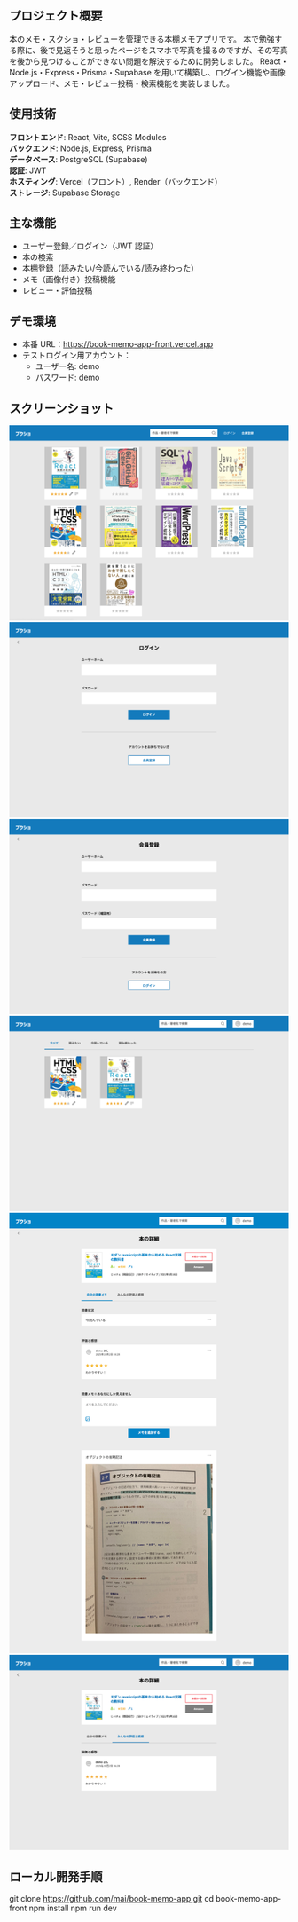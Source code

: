 ## プロジェクト概要

本のメモ・スクショ・レビューを管理できる本棚メモアプリです。
本で勉強する際に、後で見返そうと思ったページをスマホで写真を撮るのですが、その写真を後から見つけることができない問題を解決するために開発しました。
React・Node.js・Express・Prisma・Supabase を用いて構築し、ログイン機能や画像アップロード、メモ・レビュー投稿・検索機能を実装しました。

## 使用技術

**フロントエンド**: React, Vite, SCSS Modules  
**バックエンド**: Node.js, Express, Prisma  
**データベース**: PostgreSQL (Supabase)  
**認証**: JWT  
**ホスティング**: Vercel（フロント）, Render（バックエンド）  
**ストレージ**: Supabase Storage

## 主な機能

- ユーザー登録／ログイン（JWT 認証）
- 本の検索
- 本棚登録（読みたい/今読んでいる/読み終わった）
- メモ（画像付き）投稿機能
- レビュー・評価投稿

## デモ環境

- 本番 URL：https://book-memo-app-front.vercel.app
- テストログイン用アカウント：
  - ユーザー名: demo
  - パスワード: demo

## スクリーンショット

![トップページ](./public/screenshots/toppage.png)
![ログインページ](./public/screenshots/login.png)
![会員登録ページ](./public/screenshots/signin.png)
![ダッシュボード（本棚）](./public/screenshots/dashboard.png)
![本の詳細ページ（自分のレビュー・メモ）](./public/screenshots/book_memo.png)
![本の詳細ページ（みんなのレビュー）](./public/screenshots/book_review.png)

## ローカル開発手順

git clone https://github.com/mai/book-memo-app.git
cd book-memo-app-front
npm install
npm run dev
